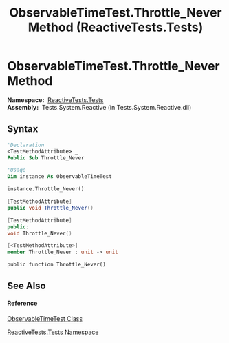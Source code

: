 ﻿---
title: ObservableTimeTest.Throttle_Never Method  (ReactiveTests.Tests)
TOCTitle: Throttle_Never Method
ms:assetid: M:ReactiveTests.Tests.ObservableTimeTest.Throttle_Never
ms:mtpsurl: https://msdn.microsoft.com/en-us/library/reactivetests.tests.observabletimetest.throttle_never(v=VS.103)
ms:contentKeyID: 36619500
ms.date: 06/28/2011
mtps_version: v=VS.103
f1_keywords:
- ReactiveTests.Tests.ObservableTimeTest.Throttle_Never
dev_langs:
- CSharp
- JScript
- VB
- FSharp
- c++
---

# ObservableTimeTest.Throttle\_Never Method

**Namespace:**  [ReactiveTests.Tests](hh289046\(v=vs.103\).md)  
**Assembly:**  Tests.System.Reactive (in Tests.System.Reactive.dll)

## Syntax

``` vb
'Declaration
<TestMethodAttribute> _
Public Sub Throttle_Never
```

``` vb
'Usage
Dim instance As ObservableTimeTest

instance.Throttle_Never()
```

``` csharp
[TestMethodAttribute]
public void Throttle_Never()
```

``` c++
[TestMethodAttribute]
public:
void Throttle_Never()
```

``` fsharp
[<TestMethodAttribute>]
member Throttle_Never : unit -> unit 
```

``` jscript
public function Throttle_Never()
```

## See Also

#### Reference

[ObservableTimeTest Class](hh315045\(v=vs.103\).md)

[ReactiveTests.Tests Namespace](hh289046\(v=vs.103\).md)


